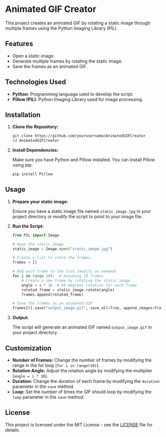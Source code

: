 # Animated GIF Creator

This project creates an animated GIF by rotating a static image through multiple frames using the Python Imaging Library (PIL).

## Features

- Open a static image.
- Generate multiple frames by rotating the static image.
- Save the frames as an animated GIF.

## Technologies Used

- **Python**: Programming language used to develop the script.
- **Pillow (PIL)**: Python Imaging Library used for image processing.

## Installation

1. **Clone the Repository:**

    ```sh
    git clone https://github.com/yourusername/AnimatedGIFCreator
    cd AnimatedGIFCreator
    ```

2. **Install Dependencies:**

    Make sure you have Python and Pillow installed. You can install Pillow using pip:

    ```sh
    pip install Pillow
    ```

## Usage

1. **Prepare your static image:**

    Ensure you have a static image file named `static_image.jpg` in your project directory or modify the script to point to your image file.

2. **Run the Script:**

    ```python
    from PIL import Image

    # Open the static image
    static_image = Image.open("static_image.jpg")

    # Create a list to store the frames
    frames = []

    # Add each frame to the list (modify as needed)
    for i in range 10):  # Assuming 10 frames
        # Create a new frame by rotating the static image
        angle = i * 36  # 36 degrees rotation for each frame
        rotated_frame = static_image.rotate(angle)
        frames.append(rotated_frame)

    # Save the frames as an animated GIF
    frames[0].save("output_image.gif", save_all=True, append_images=frames[1:], duration=100, loop=0)
    ```

3. **Output:**

    The script will generate an animated GIF named `output_image.gif` in your project directory.

## Customization

- **Number of Frames:** Change the number of frames by modifying the range in the for loop (`for i in range(10)`).
- **Rotation Angle:** Adjust the rotation angle by modifying the multiplier (`angle = i * 36`).
- **Duration:** Change the duration of each frame by modifying the `duration` parameter in the `save` method.
- **Loop:** Set the number of times the GIF should loop by modifying the `loop` parameter in the `save` method.

## License

This project is licensed under the MIT License - see the [LICENSE](LICENSE) file for details.
